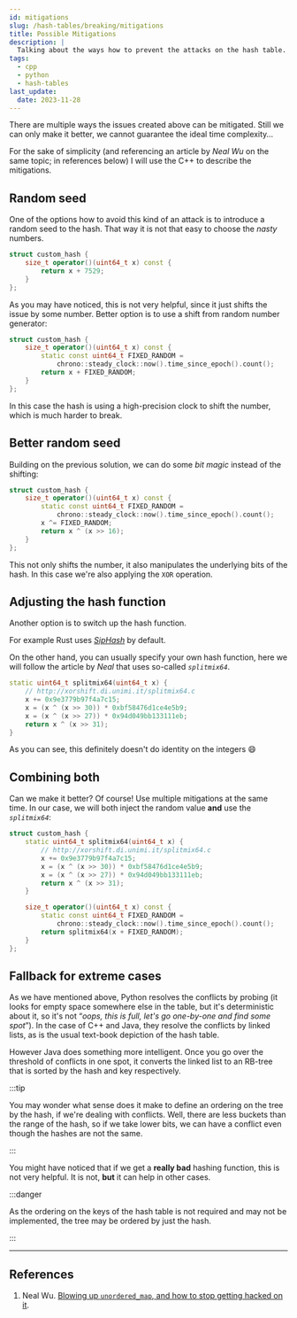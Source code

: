 ```yaml
---
id: mitigations
slug: /hash-tables/breaking/mitigations
title: Possible Mitigations
description: |
  Talking about the ways how to prevent the attacks on the hash table.
tags:
  - cpp
  - python
  - hash-tables
last_update:
  date: 2023-11-28
---
```


There are multiple ways the issues created above can be mitigated. Still we can
only make it better, we cannot guarantee the ideal time complexity…

For the sake of simplicity (and referencing an article by _Neal Wu_ on the same
topic; in references below) I will use the C++ to describe the mitigations.

## Random seed

One of the options how to avoid this kind of an attack is to introduce a random
seed to the hash. That way it is not that easy to choose the _nasty_ numbers.

```cpp
struct custom_hash {
    size_t operator()(uint64_t x) const {
        return x + 7529;
    }
};
```

As you may have noticed, this is not very helpful, since it just shifts the
issue by some number. Better option is to use a shift from random number
generator:

```cpp
struct custom_hash {
    size_t operator()(uint64_t x) const {
        static const uint64_t FIXED_RANDOM =
            chrono::steady_clock::now().time_since_epoch().count();
        return x + FIXED_RANDOM;
    }
};
```

In this case the hash is using a high-precision clock to shift the number, which
is much harder to break.

## Better random seed

Building on the previous solution, we can do some _bit magic_ instead of the
shifting:

```cpp
struct custom_hash {
    size_t operator()(uint64_t x) const {
        static const uint64_t FIXED_RANDOM =
            chrono::steady_clock::now().time_since_epoch().count();
        x ^= FIXED_RANDOM;
        return x ^ (x >> 16);
    }
};
```

This not only shifts the number, it also manipulates the underlying bits of the
hash. In this case we're also applying the `XOR` operation.

## Adjusting the hash function

Another option is to switch up the hash function.

For example Rust uses [_SipHash_](https://en.wikipedia.org/wiki/SipHash) by
default.

On the other hand, you can usually specify your own hash function, here we will
follow the article by _Neal_ that uses so-called _`splitmix64`_.

```cpp
static uint64_t splitmix64(uint64_t x) {
    // http://xorshift.di.unimi.it/splitmix64.c
    x += 0x9e3779b97f4a7c15;
    x = (x ^ (x >> 30)) * 0xbf58476d1ce4e5b9;
    x = (x ^ (x >> 27)) * 0x94d049bb133111eb;
    return x ^ (x >> 31);
}
```

As you can see, this definitely doesn't do identity on the integers :smile:

## Combining both

Can we make it better? Of course! Use multiple mitigations at the same time. In
our case, we will both inject the random value **and** use the _`splitmix64`_:

```cpp
struct custom_hash {
    static uint64_t splitmix64(uint64_t x) {
        // http://xorshift.di.unimi.it/splitmix64.c
        x += 0x9e3779b97f4a7c15;
        x = (x ^ (x >> 30)) * 0xbf58476d1ce4e5b9;
        x = (x ^ (x >> 27)) * 0x94d049bb133111eb;
        return x ^ (x >> 31);
    }

    size_t operator()(uint64_t x) const {
        static const uint64_t FIXED_RANDOM =
            chrono::steady_clock::now().time_since_epoch().count();
        return splitmix64(x + FIXED_RANDOM);
    }
};
```

## Fallback for extreme cases

As we have mentioned above, Python resolves the conflicts by probing (it looks
for empty space somewhere else in the table, but it's deterministic about it, so
it's not “_oops, this is full, let's go one-by-one and find some spot_”). In the
case of C++ and Java, they resolve the conflicts by linked lists, as is the
usual text-book depiction of the hash table.

However Java does something more intelligent. Once you go over the threshold of
conflicts in one spot, it converts the linked list to an RB-tree that is sorted
by the hash and key respectively.

:::tip

You may wonder what sense does it make to define an ordering on the tree by the
hash, if we're dealing with conflicts. Well, there are less buckets than the
range of the hash, so if we take lower bits, we can have a conflict even though
the hashes are not the same.

:::

You might have noticed that if we get a **really bad** hashing function, this is
not very helpful. It is not, **but** it can help in other cases.

:::danger

As the ordering on the keys of the hash table is not required and may not be
implemented, the tree may be ordered by just the hash.

:::

---

## References

1. Neal Wu.
   [Blowing up `unordered_map`, and how to stop getting hacked on it](https://codeforces.com/blog/entry/62393).
